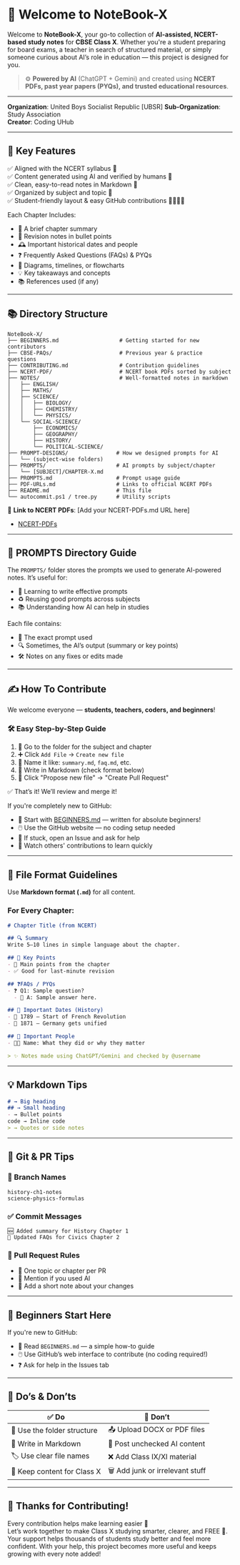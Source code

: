 # 🧠 Welcome to NoteBook-X

Welcome to **NoteBook-X**, your go-to collection of **AI-assisted, NCERT-based study notes** for **CBSE Class X**. Whether you're a student preparing for board exams, a teacher in search of structured material, or simply someone curious about AI’s role in education — this project is designed for you.

> ⚙️ **Powered by AI** (ChatGPT + Gemini) and created using **NCERT PDFs, past year papers (PYQs), and trusted educational resources**.

---

**Organization**: United Boys Socialist Republic [UBSR]
**Sub-Organization**: Study Association  
**Creator**: Coding UHub

---

## 📌 Key Features

✅ Aligned with the NCERT syllabus 📘  
✅ Content generated using AI and verified by humans 🤖  
✅ Clean, easy-to-read notes in Markdown 📝  
✅ Organized by subject and topic 📂  
✅ Student-friendly layout & easy GitHub contributions 👩‍🎓👨‍🎓

Each Chapter Includes:

- 📄 A brief chapter summary
- 🧾 Revision notes in bullet points
- 🕰️ Important historical dates and people
- ❓ Frequently Asked Questions (FAQs) & PYQs
- 🧭 Diagrams, timelines, or flowcharts
- 💡 Key takeaways and concepts
- 📚 References used (if any)

---

## 📚 Directory Structure

```
NoteBook-X/
├── BEGINNERS.md                   # Getting started for new contributors
├── CBSE-PAQs/                     # Previous year & practice questions
├── CONTRIBUTING.md                # Contribution guidelines
├── NCERT-PDF/                     # NCERT book PDFs sorted by subject
├── NOTES/                         # Well-formatted notes in markdown
│   ├── ENGLISH/
│   ├── MATHS/
│   ├── SCIENCE/
│   │   ├── BIOLOGY/
│   │   ├── CHEMISTRY/
│   │   └── PHYSICS/
│   └── SOCIAL-SCIENCE/
│       ├── ECONOMICS/
│       ├── GEOGRAPHY/
│       ├── HISTORY/
│       └── POLITICAL-SCIENCE/
├── PROMPT-DESIGNS/               # How we designed prompts for AI
│   └── (subject-wise folders)
├── PROMPTS/                      # AI prompts by subject/chapter
│   └── [SUBJECT]/CHAPTER-X.md
├── PROMPTS.md                    # Prompt usage guide
├── PDF-URLs.md                   # Links to official NCERT PDFs
├── README.md                     # This file
└── autocommit.ps1 / tree.py      # Utility scripts
```

📎 **Link to NCERT PDFs**: [Add your NCERT-PDFs.md URL here]
- [NCERT-PDFs](https://github.com/ubsr-official/notebooks/blob/main/NCERT-PDFs.md)

---

## 🧠 PROMPTS Directory Guide

The `PROMPTS/` folder stores the prompts we used to generate AI-powered notes. It’s useful for:

- 🧠 Learning to write effective prompts
- ♻️ Reusing good prompts across subjects
- 📚 Understanding how AI can help in studies

Each file contains:

- 📝 The exact prompt used
- 🔍 Sometimes, the AI’s output (summary or key points)
- 🛠️ Notes on any fixes or edits made

---

## ✍️ How To Contribute

We welcome everyone — **students, teachers, coders, and beginners**!

### 🛠 Easy Step-by-Step Guide

1. 📂 Go to the folder for the subject and chapter
2. ➕ Click `Add File` → `Create new file`
3. 🧾 Name it like: `summary.md`, `faq.md`, etc.
4. 📝 Write in Markdown (check format below)
5. 🚀 Click "Propose new file" → "Create Pull Request"

✅ That’s it! We’ll review and merge it!

If you're completely new to GitHub:
- 🌱 Start with [BEGINNERS.md](https://github.com/ubsr-official/notebooks/blob/main/BEGINNERS.md) — written for absolute beginners!
- 🖱️ Use the GitHub website — no coding setup needed
- 💬 If stuck, open an Issue and ask for help
- 👥 Watch others' contributions to learn quickly

---

## 🧾 File Format Guidelines

Use **Markdown format (`.md`)** for all content.

### For Every Chapter:

```md
# Chapter Title (from NCERT)

## 🔍 Summary
Write 5–10 lines in simple language about the chapter.

## 📝 Key Points
- 📌 Main points from the chapter
- ✅ Good for last-minute revision

## ❓FAQs / PYQs
- ❓ Q1: Sample question?
  - 💬 A: Sample answer here.

## 📅 Important Dates (History)
- 📆 1789 – Start of French Revolution
- 📆 1871 – Germany gets unified

## 👤 Important People
- 🧑‍🏫 Name: What they did or why they matter

> ✨ Notes made using ChatGPT/Gemini and checked by @username
```

---

## 💡 Markdown Tips

```md
# → Big heading
## → Small heading
- → Bullet points
code → Inline code
> → Quotes or side notes
```

---

## 🔐 Git & PR Tips

### 📌 Branch Names

```
history-ch1-notes
science-physics-formulas
```

### ✅ Commit Messages

```
🆕 Added summary for History Chapter 1
🔄 Updated FAQs for Civics Chapter 2
```

### 🚀 Pull Request Rules

- 📘 One topic or chapter per PR
- 🤖 Mention if you used AI
- 📝 Add a short note about your changes

---

## 🙋 Beginners Start Here

If you're new to GitHub:

- 📘 Read `BEGINNERS.md` — a simple how-to guide
- 🖱️ Use GitHub’s web interface to contribute (no coding required!)
- ❓ Ask for help in the Issues tab

---

## 🚫 Do’s & Don’ts

| ✅ Do                     | 🚫 Don’t                     |
| ------------------------ | ---------------------------- |
| 📁 Use the folder structure | 📤 Upload DOCX or PDF files    |
| 📝 Write in Markdown        | 🤖 Post unchecked AI content    |
| 🏷️ Use clear file names     | ❌ Add Class IX/XI material     |
| 🎯 Keep content for Class X | 🗑️ Add junk or irrelevant stuff |

---

## 🙌 Thanks for Contributing!

Every contribution helps make learning easier 🌱  
Let’s work together to make Class X studying smarter, clearer, and FREE 💙. Your support helps thousands of students study better and feel more confident. With your help, this project becomes more useful and keeps growing with every note added!


